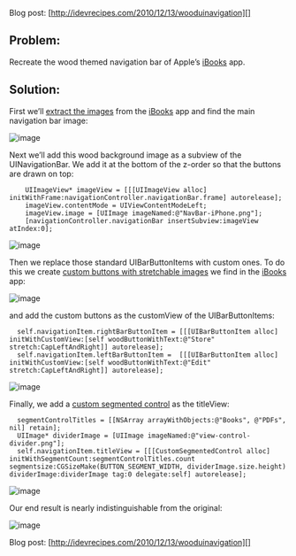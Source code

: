Blog post: [http://idevrecipes.com/2010/12/13/wooduinavigation][]

## Problem:

Recreate the wood themed navigation bar of Apple’s [iBooks][] app.

## Solution:

First we’ll [extract the images][] from the [iBooks][] app and find
the main navigation bar image:

![image][]

Next we’ll add this wood background image as a subview of the
UINavigationBar. We add it at the bottom of the z-order so that the
buttons are drawn on top:

        UIImageView* imageView = [[[UIImageView alloc] initWithFrame:navigationController.navigationBar.frame] autorelease];
        imageView.contentMode = UIViewContentModeLeft;
        imageView.image = [UIImage imageNamed:@"NavBar-iPhone.png"];
        [navigationController.navigationBar insertSubview:imageView atIndex:0];

![image][1]

Then we replace those standard UIBarButtonItems with custom ones.
To do this we create [custom buttons with stretchable images][] we
find in the [iBooks][] app:

![image][2]

and add the custom buttons as the customView of the
UIBarButtonItems:

      self.navigationItem.rightBarButtonItem = [[[UIBarButtonItem alloc] initWithCustomView:[self woodButtonWithText:@"Store" stretch:CapLeftAndRight]] autorelease];
      self.navigationItem.leftBarButtonItem =  [[[UIBarButtonItem alloc] initWithCustomView:[self woodButtonWithText:@"Edit" stretch:CapLeftAndRight]] autorelease];

![image][3]

Finally, we add a [custom segmented control][] as the titleView:

      segmentControlTitles = [[NSArray arrayWithObjects:@"Books", @"PDFs", nil] retain];
      UIImage* dividerImage = [UIImage imageNamed:@"view-control-divider.png"];
      self.navigationItem.titleView = [[[CustomSegmentedControl alloc] initWithSegmentCount:segmentControlTitles.count segmentsize:CGSizeMake(BUTTON_SEGMENT_WIDTH, dividerImage.size.height) dividerImage:dividerImage tag:0 delegate:self] autorelease];

![image][4]

Our end result is nearly indistinguishable from the original:

![image][5]

Blog post: [http://idevrecipes.com/2010/12/13/wooduinavigation][]

  [http://idevrecipes.com/2010/12/13/wooduinavigation]: http://idevrecipes.com/2010/12/13/wooduinavigation
  [iBooks]: http://p.appju.mp/364709193&t=i
  [extract the images]: http://idevrecipes.com/2010/12/06/extracting-images-from-apps-in-the-appstore/
  [image]: http://idevrecipes.files.wordpress.com/2010/12/navbar-iphone.png?w=320&h=44 "Wood NavBar"
  [1]: http://idevrecipes.files.wordpress.com/2010/12/navbar_wood_bkgd.png?w=320&h=44 "Navigation Bar Wood Background"
  [custom buttons with stretchable images]: http://idevrecipes.com/2010/12/08/stretchable-images-and-buttons/
  [2]: http://idevrecipes.files.wordpress.com/2010/12/nav-button.png?w=11&h=30 "Wood Navigation Button"
  [3]: http://idevrecipes.files.wordpress.com/2010/12/navbar_wood_buttons.png?w=320&h=44 "NavBar Wood Buttons"
  [custom segmented control]: http://idevrecipes.com/2010/12/11/custom-segmented-controls/
  [4]: http://idevrecipes.files.wordpress.com/2010/12/navbar_wood_final1.png?w=320&h=44 "Final Wood NavBar"
  [5]: http://idevrecipes.files.wordpress.com/2010/12/ibooks_navbar.png?w=320&h=44 "iBooks Nav Bar"
